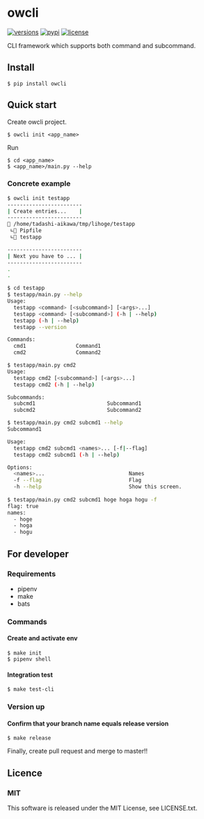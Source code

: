 owcli
=====

[![versions](https://img.shields.io/pypi/pyversions/owcli.svg)]()
[![pypi](https://img.shields.io/pypi/v/owcli.svg)]()
[![license](https://img.shields.io/github/license/mashape/apistatus.svg)]()

CLI framework which supports both command and subcommand.


Install
-------

```
$ pip install owcli
```


Quick start
-----------

Create owcli project.

```
$ owcli init <app_name>
```

Run

```
$ cd <app_name>
$ <app_name>/main.py --help
```

### Concrete example

```bash
$ owcli init testapp
------------------------
| Create entries...    |
------------------------
📂 /home/tadashi-aikawa/tmp/lihoge/testapp
 ∟📄 Pipfile
 ∟📂 testapp

------------------------
| Next you have to ... |
------------------------
.
.

$ cd testapp
$ testapp/main.py --help
Usage:
  testapp <command> [<subcommand>] [<args>...]
  testapp <command> [<subcommand>] (-h | --help)
  testapp (-h | --help)
  testapp --version

Commands:
  cmd1                Command1
  cmd2                Command2

$ testapp/main.py cmd2
Usage:
  testapp cmd2 [<subcommand>] [<args>...]
  testapp cmd2 (-h | --help)

Subcommands:
  subcmd1                       Subcommand1
  subcmd2                       Subcommand2

$ testapp/main.py cmd2 subcmd1 --help
Subcommand1

Usage:
  testapp cmd2 subcmd1 <names>... [-f|--flag]
  testapp cmd2 subcmd1 (-h | --help)

Options:
  <names>...                           Names
  -f --flag                            Flag
  -h --help                            Show this screen.
  
$ testapp/main.py cmd2 subcmd1 hoge hoga hogu -f
flag: true
names:
  - hoge
  - hoga
  - hogu
```




For developer
-------------

### Requirements

* pipenv
* make
* bats

### Commands

#### Create and activate env

```
$ make init
$ pipenv shell
```

#### Integration test

```
$ make test-cli
```


### Version up

#### Confirm that your branch name equals release version

```
$ make release
```

Finally, create pull request and merge to master!!


Licence
-------

### MIT

This software is released under the MIT License, see LICENSE.txt.

